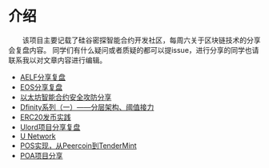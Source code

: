 # 介绍

&emsp;&emsp;该项目主要记载了硅谷密探智能合约开发社区，每周六关于区块链技术的分享会复盘内容。
同学们有什么疑问或者质疑的都可以提issue，进行分享的同学也请联系我以对文章内容进行编辑。

- [AELF分享复盘](chapter1/AELF.md)
- [EOS分享复盘](chapter2/EOS.md)
- [以太坊智能合约安全攻防分享](chapter7/SMTCONTRACT.md) 
- [Dfinity系列（一）——分层架构、阈值接力](chapter3/DIFINITY.md)
- [ERC20发币实践](chapter4/ERC.md)
- [Ulord项目分享复盘](chapter8/ULORD.md)
- [U Network](chapter6/UUU.md)
- [POS实现，从Peercoin到TenderMint](chapter5/POS.md)
- [POA项目分享](chapter10/POA.md)